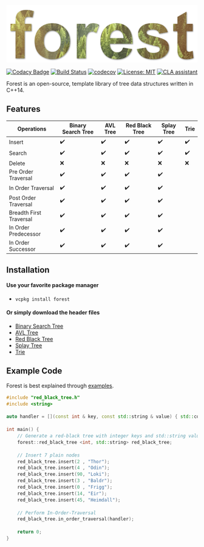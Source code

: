 ![forest logo](forest.png)

[![Codacy Badge](https://api.codacy.com/project/badge/Grade/7e0feb3d79ca41649aa207eeeef065dc)](https://www.codacy.com/app/xorz57/forest?utm_source=github.com&utm_medium=referral&utm_content=xorz57/forest&utm_campaign=badger)
[![Build Status](https://travis-ci.org/xorz57/forest.svg?branch=master)](https://travis-ci.org/xorz57/forest)
[![codecov](https://codecov.io/gh/xorz57/forest/branch/master/graph/badge.svg)](https://codecov.io/gh/xorz57/forest)
[![License: MIT](https://img.shields.io/badge/License-MIT-yellow.svg)](https://opensource.org/licenses/MIT)
[![CLA assistant](https://cla-assistant.io/readme/badge/xorz57/forest)](https://cla-assistant.io/xorz57/forest)

Forest is an open-source, template library of tree data structures written in C++14.

## Features

|Operations|Binary Search Tree|AVL Tree|Red Black Tree|Splay Tree|Trie|
|---|---|---|---|---|---|
|Insert|:heavy_check_mark:|:heavy_check_mark:|:heavy_check_mark:|:heavy_check_mark:|:heavy_check_mark:|
|Search|:heavy_check_mark:|:heavy_check_mark:|:heavy_check_mark:|:heavy_check_mark:|:heavy_check_mark:|
|Delete|:x:|:x:|:x:|:x:|:x:|
|Pre Order Traversal|:heavy_check_mark:|:heavy_check_mark:|:heavy_check_mark:|:heavy_check_mark:||
|In Order Traversal|:heavy_check_mark:|:heavy_check_mark:|:heavy_check_mark:|:heavy_check_mark:||
|Post Order Traversal|:heavy_check_mark:|:heavy_check_mark:|:heavy_check_mark:|:heavy_check_mark:||
|Breadth First Traversal|:heavy_check_mark:|:heavy_check_mark:|:heavy_check_mark:|:heavy_check_mark:||
|In Order Predecessor|:heavy_check_mark:|:heavy_check_mark:|:heavy_check_mark:|:heavy_check_mark:||
|In Order Successor|:heavy_check_mark:|:heavy_check_mark:|:heavy_check_mark:|:heavy_check_mark:||

## Installation

#### Use your favorite package manager
- `vcpkg install forest`

#### Or simply download the header files
- [Binary Search Tree](https://github.com/xorz57/forest/releases/download/7.0.5/binary_search_tree.h)
- [AVL Tree](https://github.com/xorz57/forest/releases/download/7.0.5/avl_tree.h)
- [Red Black Tree](https://github.com/xorz57/forest/releases/download/7.0.5/red_black_tree.h)
- [Splay Tree](https://github.com/xorz57/forest/releases/download/7.0.5/splay_tree.h)
- [Trie](https://github.com/xorz57/forest/releases/download/7.0.5/trie.h)

## Example Code

Forest is best explained through [examples](https://github.com/xorz57/forest/tree/master/examples).

```cpp
#include "red_black_tree.h"
#include <string>

auto handler = [](const int & key, const std::string & value) { std::cout << key << "->" << value << std::endl; };

int main() {
	// Generate a red-black tree with integer keys and std::string values
	forest::red_black_tree <int, std::string> red_black_tree;

	// Insert 7 plain nodes
	red_black_tree.insert(2 , "Thor");
	red_black_tree.insert(4 , "Odin");
	red_black_tree.insert(90, "Loki");
	red_black_tree.insert(3 , "Baldr");
	red_black_tree.insert(0 , "Frigg");
	red_black_tree.insert(14, "Eir");
	red_black_tree.insert(45, "Heimdall");

	// Perform In-Order-Traversal
	red_black_tree.in_order_traversal(handler);

	return 0;
}
```